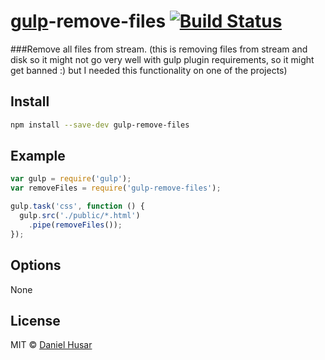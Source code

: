 # [gulp](http://gulpjs.com)-remove-files [![Build Status](https://secure.travis-ci.org/danielhusar/gulp-remove-files.svg?branch=master)](http://travis-ci.org/danielhusar/gulp-remove-files)

###Remove all files from stream.
(this is removing files from stream and disk so it might not go very well with gulp plugin requirements, so it might get banned :) but I needed this functionality on one of the projects)

## Install

```bash
npm install --save-dev gulp-remove-files
```

## Example

```javascript
var gulp = require('gulp');
var removeFiles = require('gulp-remove-files');

gulp.task('css', function () {
  gulp.src('./public/*.html')
    .pipe(removeFiles());
});
```

## Options

None


## License

MIT © [Daniel Husar](https://github.com/danielhusar)

